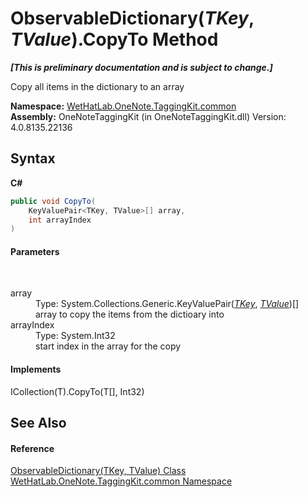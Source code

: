 # ObservableDictionary(*TKey*, *TValue*).CopyTo Method 
 _**\[This is preliminary documentation and is subject to change.\]**_

Copy all items in the dictionary to an array

**Namespace:**&nbsp;<a href="bcdbab9c-63d1-48a4-6937-af53fb8d9a55.md">WetHatLab.OneNote.TaggingKit.common</a><br />**Assembly:**&nbsp;OneNoteTaggingKit (in OneNoteTaggingKit.dll) Version: 4.0.8135.22136

## Syntax

**C#**<br />
``` C#
public void CopyTo(
	KeyValuePair<TKey, TValue>[] array,
	int arrayIndex
)
```


#### Parameters
&nbsp;<dl><dt>array</dt><dd>Type: System.Collections.Generic.KeyValuePair(<a href="b95e4b9e-1bee-ddc0-1db7-61a35069e23a.md">*TKey*</a>, <a href="b95e4b9e-1bee-ddc0-1db7-61a35069e23a.md">*TValue*</a>)[]<br />array to copy the items from the dictioary into</dd><dt>arrayIndex</dt><dd>Type: System.Int32<br />start index in the array for the copy</dd></dl>

#### Implements
ICollection(T).CopyTo(T[], Int32)<br />

## See Also


#### Reference
<a href="b95e4b9e-1bee-ddc0-1db7-61a35069e23a.md">ObservableDictionary(TKey, TValue) Class</a><br /><a href="bcdbab9c-63d1-48a4-6937-af53fb8d9a55.md">WetHatLab.OneNote.TaggingKit.common Namespace</a><br />
